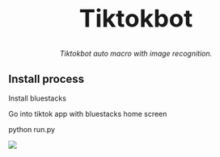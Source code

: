 <h1 align="center" style="font-size: 3rem;">
Tiktokbot
</h1>
<p align="center">
 <em>Tiktokbot auto macro with image recognition.</em></p>

<p align="center"><h2>Install process</h2><p>
Install bluestacks<p>
Go into tiktok app with bluestacks home screen<p>
python run.py
 
![](img/demo.gif)
